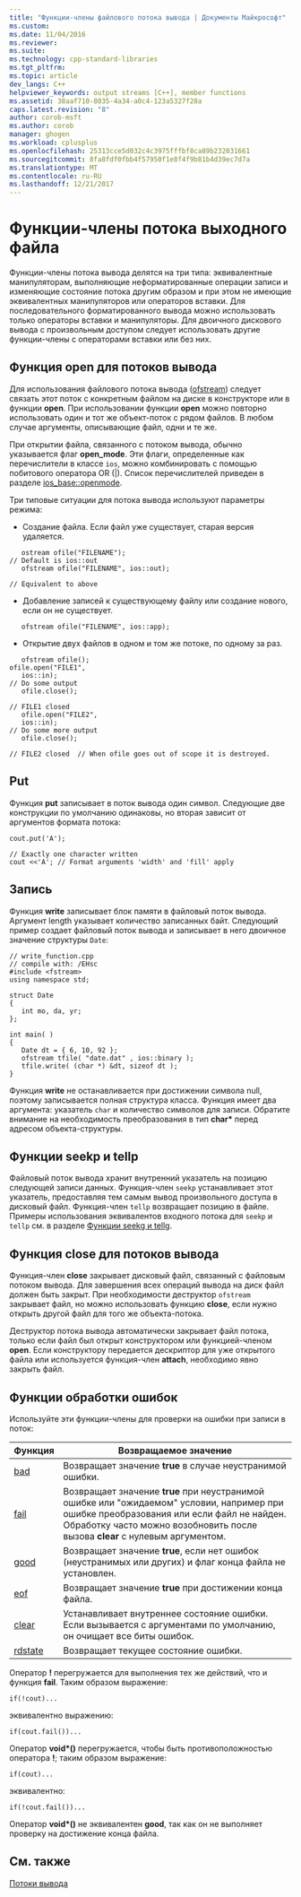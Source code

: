 ```yaml
---
title: "Функции-члены файлового потока вывода | Документы Майкрософт"
ms.custom: 
ms.date: 11/04/2016
ms.reviewer: 
ms.suite: 
ms.technology: cpp-standard-libraries
ms.tgt_pltfrm: 
ms.topic: article
dev_langs: C++
helpviewer_keywords: output streams [C++], member functions
ms.assetid: 38aaf710-8035-4a34-a0c4-123a5327f28a
caps.latest.revision: "8"
author: corob-msft
ms.author: corob
manager: ghogen
ms.workload: cplusplus
ms.openlocfilehash: 25313cce5d032c4c3975fffbf8ca89b232031661
ms.sourcegitcommit: 8fa8fdf0fbb4f57950f1e8f4f9b81b4d39ec7d7a
ms.translationtype: MT
ms.contentlocale: ru-RU
ms.lasthandoff: 12/21/2017
---
```

# <a name="output-file-stream-member-functions"></a>Функции-члены потока выходного файла
Функции-члены потока вывода делятся на три типа: эквивалентные манипуляторам, выполняющие неформатированные операции записи и изменяющие состояние потока другим образом и при этом не имеющие эквивалентных манипуляторов или операторов вставки. Для последовательного форматированного вывода можно использовать только операторы вставки и манипуляторы. Для двоичного дискового вывода с произвольным доступом следует использовать другие функции-члены с операторами вставки или без них.  
  
## <a name="the-open-function-for-output-streams"></a>Функция open для потоков вывода  
 Для использования файлового потока вывода ([ofstream](../standard-library/basic-ofstream-class.md)) следует связать этот поток с конкретным файлом на диске в конструкторе или в функции **open**. При использовании функции **open** можно повторно использовать один и тот же объект-поток с рядом файлов. В любом случае аргументы, описывающие файл, одни и те же.  
  
 При открытии файла, связанного с потоком вывода, обычно указывается флаг **open_mode**. Эти флаги, определенные как перечислители в классе `ios`, можно комбинировать с помощью побитового оператора OR (&#124;). Список перечислителей приведен в разделе [ios_base::openmode](../standard-library/ios-base-class.md#openmode).  
  
 Три типовые ситуации для потока вывода используют параметры режима:  
  
-   Создание файла. Если файл уже существует, старая версия удаляется.  
  
 ```  
    ostream ofile("FILENAME");
// Default is ios::out  
    ofstream ofile("FILENAME", ios::out);

// Equivalent to above  
```  
  
-   Добавление записей к существующему файлу или создание нового, если он не существует.  
  
 ```  
    ofstream ofile("FILENAME", ios::app);
```  
  
-   Открытие двух файлов в одном и том же потоке, по одному за раз.  
  
 ```  
    ofstream ofile();
ofile.open("FILE1",
    ios::in);
// Do some output  
    ofile.close();

// FILE1 closed  
    ofile.open("FILE2",
    ios::in);
// Do some more output  
    ofile.close();

// FILE2 closed  // When ofile goes out of scope it is destroyed.  
```  
  
## <a name="the-put"></a>Put
 Функция **put** записывает в поток вывода один символ. Следующие две конструкции по умолчанию одинаковы, но вторая зависит от аргументов формата потока:  
  
```  
cout.put('A');

// Exactly one character written  
cout <<'A'; // Format arguments 'width' and 'fill' apply   
```  
  
## <a name="the-write"></a>Запись
 Функция **write** записывает блок памяти в файловый поток вывода. Аргумент length указывает количество записанных байт. Следующий пример создает файловый поток вывода и записывает в него двоичное значение структуры `Date`:  
  
```  
// write_function.cpp  
// compile with: /EHsc  
#include <fstream>  
using namespace std;  
  
struct Date  
{  
   int mo, da, yr;  
};  
  
int main( )  
{  
   Date dt = { 6, 10, 92 };  
   ofstream tfile( "date.dat" , ios::binary );  
   tfile.write( (char *) &dt, sizeof dt );  
}  
```  
  
 Функция **write** не останавливается при достижении символа null, поэтому записывается полная структура класса. Функция имеет два аргумента: указатель `char` и количество символов для записи. Обратите внимание на необходимость преобразования в тип **char\*** перед адресом объекта-структуры.  
  
## <a name="the-seekp-and-tellp-functions"></a>Функции seekp и tellp  
 Файловый поток вывода хранит внутренний указатель на позицию следующей записи данных. Функция-член `seekp` устанавливает этот указатель, предоставляя тем самым вывод произвольного доступа в дисковый файл. Функция-член `tellp` возвращает позицию в файле. Примеры использования эквивалентов входного потока для `seekp` и `tellp` см. в разделе [Функции seekg и tellg](../standard-library/input-stream-member-functions.md).  
  
## <a name="the-close-function-for-output-streams"></a>Функция close для потоков вывода  
 Функция-член **close** закрывает дисковый файл, связанный с файловым потоком вывода. Для завершения всех операций вывода на диск файл должен быть закрыт. При необходимости деструктор `ofstream` закрывает файл, но можно использовать функцию **close**, если нужно открыть другой файл для того же объекта-потока.  
  
 Деструктор потока вывода автоматически закрывает файл потока, только если файл был открыт конструктором или функцией-членом **open**. Если конструктору передается дескриптор для уже открытого файла или используется функция-член **attach**, необходимо явно закрыть файл.  
  
##  <a name="vclrferrorprocessingfunctionsanchor10"></a> Функции обработки ошибок  
 Используйте эти функции-члены для проверки на ошибки при записи в поток:  
  
|Функция|Возвращаемое значение|  
|--------------|------------------|  
|[bad](http://msdn.microsoft.com/Library/4038d331-e9c9-48b0-bf49-c6505744469c)|Возвращает значение **true** в случае неустранимой ошибки.|  
|[fail](http://msdn.microsoft.com/Library/619f1b36-1e72-4551-8b48-888ae4e370d2)|Возвращает значение **true** при неустранимой ошибке или "ожидаемом" условии, например при ошибке преобразования или если файл не найден. Обработку часто можно возобновить после вызова **clear** с нулевым аргументом.|  
|[good](http://msdn.microsoft.com/Library/77f0aa17-2ae1-48ae-8040-592d301e3972)|Возвращает значение **true**, если нет ошибок (неустранимых или других) и флаг конца файла не установлен.|  
|[eof](http://msdn.microsoft.com/Library/3087f631-1268-49cd-86cf-ff4108862329)|Возвращает значение **true** при достижении конца файла.|  
|[clear](http://msdn.microsoft.com/Library/dc172694-1267-45f8-8f5c-e822e16fc271)|Устанавливает внутреннее состояние ошибки. Если вызывается с аргументами по умолчанию, он очищает все биты ошибок.|  
|[rdstate](http://msdn.microsoft.com/Library/e235e4e2-7e95-4777-a160-3938d263dd9c)|Возвращает текущее состояние ошибки.|  
  
 Оператор **!** перегружается для выполнения тех же действий, что и функция **fail**. Таким образом выражение:  
  
```  
if(!cout)...  
```  
  
 эквивалентно выражению:  
  
```  
if(cout.fail())...  
```  
  
 Оператор **void\*()** перегружается, чтобы быть противоположностью оператора **!**; таким образом выражение:  
  
```  
if(cout)...  
```  
  
 эквивалентно:  
  
```  
if(!cout.fail())...  
```  
  
 Оператор **void\*()** не эквивалентен **good**, так как он не выполняет проверку на достижение конца файла.  
  
## <a name="see-also"></a>См. также  
 [Потоки вывода](../standard-library/output-streams.md)

